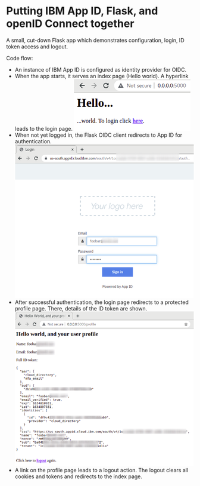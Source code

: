 # Putting IBM App ID, Flask, and openID Connect together
A small, cut-down Flask app which demonstrates configuration, login, ID token access and logout.

Code flow:
- An instance of IBM App ID is configured as identity provider for OIDC.
- When the app starts, it serves an index page (Hello world). A hyperlink leads to the login page.
  ![index page](/images/flask-index.png)
- When not yet logged in, the Flask OIDC client redirects to App ID for authentication.
  ![App ID login](/images/appid-login.png)
- After successful authentication, the login page redirects to a protected profile page. There, details of the ID token are shown.
  ![profile page](../images/flask-profile.png)
- A link on the profile page leads to a logout action. The logout clears all cookies and tokens and redirects to the index page.